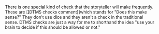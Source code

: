 There is one special kind of check that the storyteller will make frequently. These are [[DTMS checks comment]]which stands for "Does this make sense?" They don't use dice and they aren't a check in the traditional sense. DTMS checks are just a way for me to shorthand the idea "use your brain to decide if this should be allowed or not."